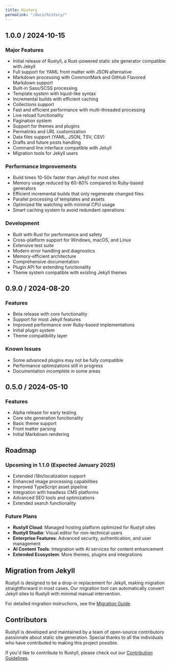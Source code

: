 ```yaml
---
title: History
permalink: "/docs/history/"
---
```


## 1.0.0 / 2024-10-15

### Major Features

- Initial release of Rustyll, a Rust-powered static site generator compatible with Jekyll
- Full support for YAML front matter with JSON alternative
- Markdown processing with CommonMark and GitHub Flavored Markdown support
- Built-in Sass/SCSS processing
- Template system with liquid-like syntax
- Incremental builds with efficient caching
- Collections support
- Fast and efficient performance with multi-threaded processing
- Live reload functionality
- Pagination system
- Support for themes and plugins
- Permalinks and URL customization 
- Data files support (YAML, JSON, TSV, CSV)
- Drafts and future posts handling
- Command line interface compatible with Jekyll
- Migration tools for Jekyll users

### Performance Improvements

- Build times 10-50x faster than Jekyll for most sites
- Memory usage reduced by 60-80% compared to Ruby-based generators
- Efficient incremental builds that only regenerate changed files
- Parallel processing of templates and assets
- Optimized file watching with minimal CPU usage
- Smart caching system to avoid redundant operations

### Development

- Built with Rust for performance and safety
- Cross-platform support for Windows, macOS, and Linux
- Extensive test suite
- Modern error handling and diagnostics
- Memory-efficient architecture
- Comprehensive documentation
- Plugin API for extending functionality
- Theme system compatible with existing Jekyll themes

## 0.9.0 / 2024-08-20

### Features

- Beta release with core functionality
- Support for most Jekyll features
- Improved performance over Ruby-based implementations
- Initial plugin system
- Theme compatibility layer

### Known Issues

- Some advanced plugins may not be fully compatible
- Performance optimizations still in progress
- Documentation incomplete in some areas

## 0.5.0 / 2024-05-10

### Features

- Alpha release for early testing
- Core site generation functionality
- Basic theme support
- Front matter parsing
- Initial Markdown rendering

## Roadmap

### Upcoming in 1.1.0 (Expected January 2025)

- Extended i18n/localization support
- Enhanced image processing capabilities
- Improved TypeScript asset pipeline
- Integration with headless CMS platforms
- Advanced SEO tools and optimizations
- Extended search functionality

### Future Plans

- **Rustyll Cloud**: Managed hosting platform optimized for Rustyll sites
- **Rustyll Studio**: Visual editor for non-technical users
- **Enterprise Features**: Advanced security, authentication, and user management
- **AI Content Tools**: Integration with AI services for content enhancement
- **Extended Ecosystem**: More themes, plugins and integrations

## Migration from Jekyll

Rustyll is designed to be a drop-in replacement for Jekyll, making migration straightforward in most cases. Our migration tool can automatically convert Jekyll sites to Rustyll with minimal manual intervention.

For detailed migration instructions, see the [Migration Guide](/docs/migration/).

## Contributors

Rustyll is developed and maintained by a team of open-source contributors passionate about static site generation. Special thanks to all the individuals who have contributed to making this project possible.

If you'd like to contribute to Rustyll, please check out our [Contribution Guidelines](https://github.com/rustyll/rustyll/blob/main/CONTRIBUTING.md). 